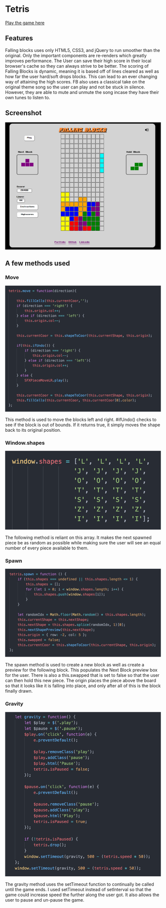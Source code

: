 # Tetris

[Play the game here][live]

[live]: http://www.adam-reiter/Tetris.com

## Features


Falling blocks uses only HTML5, CSS3, and jQuery to run smoother than the original. Only the important
components are re-renders which greatly improves performance. The User can save their high score in
their local browser's cache so they can always strive to be better. The scoring of Falling Blocks is dynamic, meaning it
is based off of lines cleared as well as how far the user hard/soft drops blocks. This can lead to an ever changing way of
attaining the high scores. FB also uses a classical take on the original theme song so the user can play and not be stuck in
silence. However, they are able to mute and unmute the song incase they have their own tunes to listen to.


## Screenshot
![Live Game](./images/game.jpg?raw=true)


## A few methods used

### Move
![Move Method](./images/move.png?raw=true)

This method is used to move the blocks left and right. #ifUndo() checks to see if the block is out of bounds.
If it returns true, it simply moves the shape back to its original position.

### Window.shapes
![window.shapes](./images/shapes.png?raw=true)

The following method is reliant on this array. It makes the next spawned piece be as random as possible while making sure
the user will see an equal number of every piece available to them.

### Spawn
![Spawn Method](./images/spawn.png?raw=true)

The spawn method is used to create a new block as well as create a preview for the following block. This populates the Next Block
preview box for the user. There is also a this.swapped that is set to false so that the user can then hold this new piece. The origin
places the piece above the board so that it looks like it is falling into place, and only after all of this is the block finally drawn.

### Gravity
![Gravity Method](./images/gravity.png?raw=true)

The gravity method uses the setTimeout function to continually be called until the game ends. I used setTimeout instead of setInterval
so that the game could increase speed the further along the user got. It also allows the user to pause and un-pause the game.
